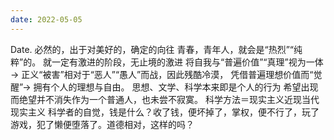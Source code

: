 ```yaml
---
date: 2022-05-05
---
```


Date.
必然的，出于对美好的，确定的向往
青春，青年人，就会是“热烈”“纯粹”的。
就一定有激进的阶段，无止境的激进
将自我与“普遍价值”“真理”视为一体 → 正义“被害”相对于“恶人”“愚人”而战，因此残酷冷漠，
凭借普遍理想价值而“觉醒”→ 拥有个人的理想与自由。
思想、文学、科学本来即是个人的行为
希望出现而绝望并不消失作为一个普通人，也未尝不寂寞。
科学方法＝现实主义近现当代现实主义
科学者的自觉，钱是什么？收了钱，便坏掉了，掌权，便不行了，玩了游戏，犯了懒便堕落了。道德相对，这样的吗？
